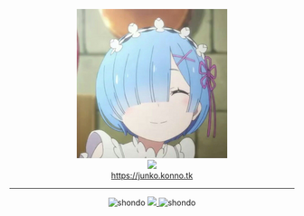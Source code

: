 
<p align="center">
  <img src="https://raw.githubusercontent.com/FireRedz/FireRedz/master/rem.png" alt="rem">
  
  <br/>
  <a href="https://hits.seeyoufarm.com"><img src="https://hits.seeyoufarm.com/api/count/incr/badge.svg?url=https%3A%2F%2Fgithub.com%2FFireReddz&count_bg=%23000000&title_bg=%230A0A0A&icon=&icon_color=%23000000&title=HITS&edge_flat=true"/></a>
  <br/>
  <a href="https://junko.konno.tk/"> https://junko.konno.tk </a>

  <hr/>
  <p align="center">
    <img src="https://media.discordapp.net/attachments/789168002138374197/1128351237054672916/headbang.gif" alt="shondo" height=200>
    <a href="https://osu.ppy.sh/users/12164982">
      <img src="https://osu-sig.vercel.app/card?user=12164982&mode=std&lang=en&blur=6&animation=true" />
    </a>
    <img src="https://media.discordapp.net/attachments/789168002138374197/1128351237054672916/headbang.gif" alt="shondo" height=200>
  </p>
</p>

